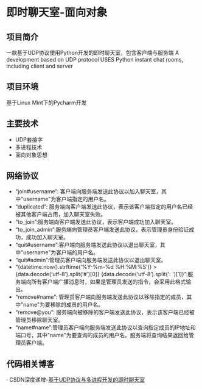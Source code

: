 # 即时聊天室-面向对象

## 项目简介
一款基于UDP协议使用Python开发的即时聊天室，包含客户端与服务端
A development based on UDP protocol USES Python instant chat rooms, including client and server

## 项目环境
基于Linux Mint下的Pycharm开发

## 主要技术
- UDP套接字
- 多进程技术
- 面向对象思想

## 网络协议
- “join#username”: 客户端向服务端发送此协议以加入聊天室，其中"username"为客户端指定的用户名。
- “duplicated”: 服务端向客户端发送此协议，表示该客户端指定的用户名已经被其他客户端占用，加入聊天室失败。
- “to_join”:服务端向客户端发送此协议，表示客户端成功加入聊天室。
- “to_join_admin”:服务端向管理员客户端发送此协议，表示管理员身份验证成功，成功加入聊天室。
- “quit#username”:客户端向服务端发送此协议以退出聊天室，其中"username"为客户端的用户名。
- “quit#admin”:管理员客户端向服务端发送此协议以退出聊天室。
- “{datetime.now().strftime(‘%Y-%m-%d %H:%M:%S’)} > {data.decode(‘utf-8’).split(‘#’)[0]} {data.decode(‘utf-8’).split(': ')[1]}”:服务端向所有客户端广播消息时，如果是管理员发送的指令，会采用此格式输出。
- “remove#name”: 管理员客户端向服务端发送此协议以移除指定的成员，其中"name"为要移除的成员的用户名。
- “remove@you”: 服务端向被移除的客户端发送此协议，表示该客户端已经被管理员移除聊天室。
- “name#name”:管理员客户端向服务端发送此协议以查询指定成员的IP地址和端口号，其中"name"为要查询的成员的用户名。服务端将查询结果返回给管理员客户端。

## 代码相关博客
· CSDN深度递增-[基于UDP协议与多进程开发的即时聊天室](https://blog.csdn.net/weixin_46231858/article/details/129889492)
